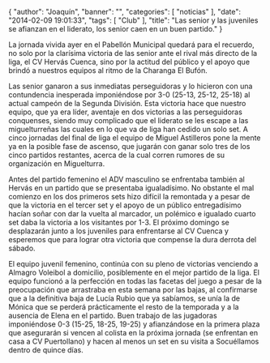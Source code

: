 {
  "author": "Joaquín", 
  "banner": "", 
  "categories": [
    "noticias"
  ], 
  "date": "2014-02-09 19:01:33", 
  "tags": [
    "Club"
  ], 
  "title": "Las senior y las juveniles se afianzan en el liderato, los senior caen en un buen partido."
}

La jornada vivida ayer en el Pabellón Municipal quedará para el recuerdo, no solo por la clarísima victoria de las senior ante el rival más directo de la liga, el CV Hervás Cuenca, sino por la actitud del público y el apoyo que brindó a nuestros equipos al ritmo de la Charanga El Bufón.

Las senior ganaron a sus inmediatas perseguidoras y lo hicieron con una contundencia inesperada imponiéndose por 3-0 (25-13, 25-12, 25-18) al actual campeón de la Segunda División. Esta victoria hace que nuestro equipo, que ya era líder, aventaje en dos victorias a las perseguidoras conquenses, siendo muy complicado que el liderato se les escape a las miguelturreñas las cuales en lo que va de liga han cedido un solo set. A cinco jornadas del final de liga el equipo de Miguel Astilleros pone la mente ya en la posible fase de ascenso, que jugarán con ganar solo tres de los cinco partidos restantes, acerca de la cual corren rumores de su organización en Miguelturra.

Antes del partido femenino el ADV masculino se enfrentaba también al Hervás en un partido que se presentaba igualadísimo. No obstante el mal comienzo en los dos primeros sets hizo difícil la remontada y a pesar de que la victoria en el tercer set y el apoyo de un público entregadísimo hacían soñar con dar la vuelta al marcador, un polémico e igualado cuarto set daba la victoria a los visitantes por 1-3. El próximo domingo se desplazarán junto a los juveniles para enfrentarse al CV Cuenca y esperemos que para lograr otra victoria que compense la dura derrota del sábado.

El equipo juvenil femenino, continúa con su pleno de victorias venciendo a Almagro Voleibol a domicilio, posiblemente en el mejor partido de la liga. El equipo funcionó a la perfección en todas las facetas del juego a pesar de la preocupación que arrastraba en esta semana por las bajas, al confirmarse que a la definitiva baja de Lucía Rubio que ya sabíamos, se unía la de Mónica que se perderá prácticamente el resto de la temporada y a la ausencia de Elena en el partido. Buen trabajo de las jugadoras imponiéndose 0-3 (15-25, 18-25, 19-25) y afianzándose en la primera plaza que asegurarán si vencen al colista en la próxima jornada (se enfrentan en casa a CV Puertollano) y hacen al menos un set en su visita a Socuéllamos dentro de quince días.

